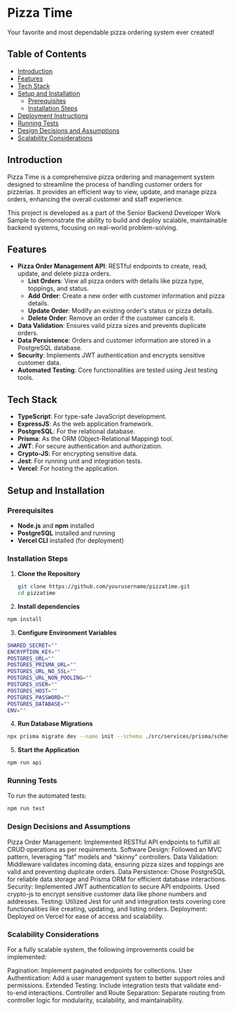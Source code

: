 # Pizza Time

Your favorite and most dependable pizza ordering system ever created!

## Table of Contents

- [Introduction](#introduction)
- [Features](#features)
- [Tech Stack](#tech-stack)
- [Setup and Installation](#setup-and-installation)
  - [Prerequisites](#prerequisites)
  - [Installation Steps](#installation-steps)
- [Deployment Instructions](#deployment-instructions)
- [Running Tests](#running-tests)
- [Design Decisions and Assumptions](#design-decisions-and-assumptions)
- [Scalability Considerations](#scalability-considerations)

## Introduction

Pizza Time is a comprehensive pizza ordering and management system designed to streamline the process of handling customer orders for pizzerias. It provides an efficient way to view, update, and manage pizza orders, enhancing the overall customer and staff experience.

This project is developed as a part of the Senior Backend Developer Work Sample to demonstrate the ability to build and deploy scalable, maintainable backend systems, focusing on real-world problem-solving.

## Features

- **Pizza Order Management API**: RESTful endpoints to create, read, update, and delete pizza orders.
  - **List Orders**: View all pizza orders with details like pizza type, toppings, and status.
  - **Add Order**: Create a new order with customer information and pizza details.
  - **Update Order**: Modify an existing order's status or pizza details.
  - **Delete Order**: Remove an order if the customer cancels it.
- **Data Validation**: Ensures valid pizza sizes and prevents duplicate orders.
- **Data Persistence**: Orders and customer information are stored in a PostgreSQL database.
- **Security**: Implements JWT authentication and encrypts sensitive customer data.
- **Automated Testing**: Core functionalities are tested using Jest testing tools.

## Tech Stack

- **TypeScript**: For type-safe JavaScript development.
- **ExpressJS**: As the web application framework.
- **PostgreSQL**: For the relational database.
- **Prisma**: As the ORM (Object-Relational Mapping) tool.
- **JWT**: For secure authentication and authorization.
- **Crypto-JS**: For encrypting sensitive data.
- **Jest**: For running unit and integration tests.
- **Vercel**: For hosting the application.

## Setup and Installation

### Prerequisites

- **Node.js** and **npm** installed
- **PostgreSQL** installed and running
- **Vercel CLI** installed (for deployment)

### Installation Steps

1. **Clone the Repository**
   ```bash
   git clone https://github.com/yourusername/pizzatime.git
   cd pizzatime


2. **Install dependencies**
```bash
npm install
```

3. **Configure Environment Variables**

```bash
SHARED_SECRET=""
ENCRYPTION_KEY=""
POSTGRES_URL=""
POSTGRES_PRISMA_URL=""
POSTGRES_URL_NO_SSL=""
POSTGRES_URL_NON_POOLING=""
POSTGRES_USER=""
POSTGRES_HOST=""
POSTGRES_PASSWORD=""
POSTGRES_DATABASE=""
ENV=""
```

4. **Run Database Migrations**
```bash
npx prisma migrate dev --name init --schema ./src/services/prisma/schema.prisma
```

5. **Start the Application**
```bash
npm run api
```

### Running Tests

To run the automated tests:
```bash
npm run test
```

### Design Decisions and Assumptions

Pizza Order Management: Implemented RESTful API endpoints to fulfill all CRUD operations as per requirements.
Software Design: Followed an MVC pattern, leveraging “fat” models and “skinny” controllers.
Data Validation: Middleware validates incoming data, ensuring pizza sizes and toppings are valid and preventing duplicate orders.
Data Persistence: Chose PostgreSQL for reliable data storage and Prisma ORM for efficient database interactions.
Security:
    Implemented JWT authentication to secure API endpoints.
    Used crypto-js to encrypt sensitive customer data like phone numbers and addresses.
Testing: Utilized Jest for unit and integration tests covering core functionalities like creating, updating, and listing orders.
Deployment: Deployed on Vercel for ease of access and scalability.

### Scalability Considerations

For a fully scalable system, the following improvements could be implemented:

Pagination: Implement paginated endpoints for collections.
User Authentication: Add a user management system to better support roles and permissions.
Extended Testing: Include integration tests that validate end-to-end interactions.
Controller and Route Separation: Separate routing from controller logic for modularity, scalability, and maintainability.